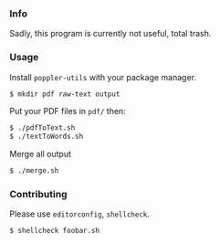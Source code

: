 ### Info
Sadly, this program is currently not useful, total trash.
### Usage
Install `poppler-utils` with your package manager.
```bash
$ mkdir pdf raw-text output
```
Put your PDF files in `pdf/` then:
```bash
$ ./pdfToText.sh
$ ./textToWords.sh
```
Merge all output
```bash
$ ./merge.sh
```
### Contributing
Please use `editorconfig`, `shellcheck`.
```bash
$ shellcheck foobar.sh
```
